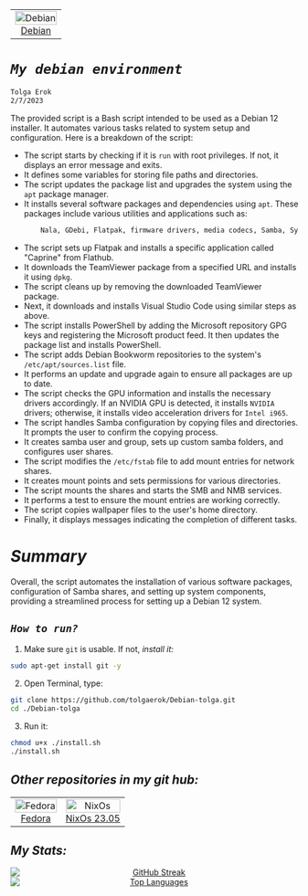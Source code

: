 <div align="left">
  <table style="border-collapse: collapse; width: 100%; border: none;">
    <td align="center" style="border: none;">
        <a href="https://www.debian.org">
          <img src="https://flathub.org/img/distro/debian.svg" alt="Debian" style="width: 100%;">
          <br>Debian
        </a>
      </td>
    </tr>
  </table>
</div>

# *`My debian environment`*
```sh
Tolga Erok
2/7/2023
```

The provided script is a Bash script intended to be used as a Debian 12 installer. It automates various tasks related to system setup and configuration. Here is a breakdown of the script:

- The script starts by checking if it is `run` with root privileges. If not, it displays an error message and exits.
- It defines some variables for storing file paths and directories.
- The script updates the package list and upgrades the system using the `apt` package manager.
- It installs several software packages and dependencies using `apt`. These packages include various utilities and applications such as:
   ```sh
       Nala, GDebi, Flatpak, firmware drivers, media codecs, Samba, Synaptic, and more.
   ```
- The script sets up Flatpak and installs a specific application called "Caprine" from Flathub.
- It downloads the TeamViewer package from a specified URL and installs it using `dpkg`.
- The script cleans up by removing the downloaded TeamViewer package.
- Next, it downloads and installs Visual Studio Code using similar steps as above.
- The script installs PowerShell by adding the Microsoft repository GPG keys and registering the Microsoft product feed. It then updates the package list and installs PowerShell.
- The script adds Debian Bookworm repositories to the system's `/etc/apt/sources.list` file.
- It performs an update and upgrade again to ensure all packages are up to date.
- The script checks the GPU information and installs the necessary drivers accordingly. If an NVIDIA GPU is detected, it installs `NVIDIA` drivers; otherwise, it installs video acceleration drivers for `Intel i965`.
- The script handles Samba configuration by copying files and directories. It prompts the user to confirm the copying process.
- It creates samba user and group, sets up custom samba folders, and configures user shares.
- The script modifies the `/etc/fstab` file to add mount entries for network shares.
- It creates mount points and sets permissions for various directories.
- The script mounts the shares and starts the SMB and NMB services.
- It performs a test to ensure the mount entries are working correctly.
- The script copies wallpaper files to the user's home directory.
- Finally, it displays messages indicating the completion of different tasks.

# *Summary*
Overall, the script automates the installation of various software packages, configuration of Samba shares, and setting up system components, providing a streamlined process for setting up a Debian 12 system.

## *`How to run?`*

1. Make sure `git` is usable. If not, *install it:*

```sh
sudo apt-get install git -y
```

2. Open Terminal, type:

```sh
git clone https://github.com/tolgaerok/Debian-tolga.git
cd ./Debian-tolga
```

3. Run it:

```sh
chmod u+x ./install.sh
./install.sh
```

## *Other repositories in my git hub:*

<div align="center">
  <table style="border-collapse: collapse; width: 100%; border: none;">
    <tr>
     <td align="center" style="border: none;">
        <a href="https://github.com/tolgaerok/fedora-tolga">
          <img src="https://flathub.org/img/distro/fedora.svg" alt="Fedora" style="width: 100%;">
          <br>Fedora
        </a>
      </td>
      <td align="center" style="border: none;">
        <a href="https://github.com/tolgaerok/NixOS-tolga">
          <img src="https://flathub.org/img/distro/nixos.svg" alt="NixOs" style="width: 100%;">
          <br>NixOs 23.05
        </a>
      </td>
    </tr>
  </table>
</div>

## *My Stats:*

<div align="center">

<div style="text-align: center;">
  <a href="https://git.io/streak-stats" target="_blank">
    <img src="http://github-readme-streak-stats.herokuapp.com?user=tolgaerok&theme=dark&background=000000" alt="GitHub Streak" style="display: block; margin: 0 auto;">
  </a>
  <div style="text-align: center;">
    <a href="https://github.com/anuraghazra/github-readme-stats" target="_blank">
      <img src="https://github-readme-stats.vercel.app/api/top-langs/?username=tolgaerok&layout=compact&theme=vision-friendly-dark" alt="Top Languages" style="display: block; margin: 0 auto;">
    </a>
  </div>
</div>
</div>
